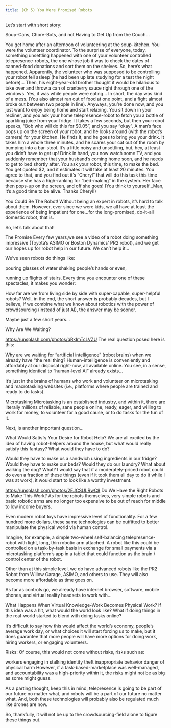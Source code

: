 ```yaml
---
title: (Ch 5) You Were Promised Robots
---
```

Let’s start with short story:

Soup-Cans, Chore-Bots, and not Having to Get Up from the Couch…

You get home after an afternoon of volunteering at the soup-kitchen. You were the volunteer coordinator.
To the surprise of everyone, today, something unsettling happened with one of your volunteer controlled telepresence-robots, the one whose job it was to check the dates of canned-food donations and sort them on the shelves.
So, here’s what happened.
Apparently, the volunteer who was supposed to be controlling your robot fell asleep (he had been up late studying for a test the night before)… Then, his eight-year-old brother thought it would be hilarious to take over and throw a can of cranberry sauce right through one of the windows.
Yes, it was while people were eating…
In short, the day was kind of a mess. (You also almost ran out of food at one point, and a fight almost broke out between two people in line). Anyways, you’re done now, and you just want to enjoy being home and start relaxing.
You sit down in your recliner, and you ask your home telepresence-robot to fetch you a bottle of sparkling juice from your fridge. It takes a few seconds, but then your robot speaks, “Bob who will do this for $0.05”, and you say “okay”. A man’s face pops up on the screen of your robot, and he looks around (with the robot’s camera) for your kitchen. He finds it, and he goes to bring you your drink. It takes him a whole three minutes, and he scares your cat out of the room by bumping into a bar-stool.
It’s a little noisy and unsettling, but, hey, at least you didn’t have to get up!
Drink in hand, you now watch some TV, and you suddenly remember that your husband’s coming home soon, and he needs to get to bed shortly after.
You ask your robot, this time, to make the bed. You get quoted $2, and it estimates it will take at least 20 minutes. You agree to that, and you find out it’s “Cheryl” that will do this task this time because she has a high-ranking for “bed-making” in the system. Her face then pops-up on the screen, and off she goes!
(You think to yourself…Man, it’s a good time to be alive. Thanks Cheryl!)

You Could Be The Robot!
Without being an expert in robots, it’s hard to talk about them. However, ever since we were kids, we all have at least the experience of being impatient for one…for the long-promised, do-it-all domestic robot, that is.

So, let’s talk about that!

The Promise
Every few years,we see a video of a robot doing something impressive (Toyota’s ASIMO or Boston Dynamics’ PR2 robot), and we get our hopes up for robot help in our future. We can’t help it…

We’ve seen robots do things like:

pouring glasses of water
shaking people’s hands
or even,

running up flights of stairs.
Every time you encounter one of these spectacles, it makes you wonder:

How far are we from living side by side with super-capable, super-helpful robots?
Well, in the end, the short answer is probably decades, but I believe, if we combine what we know about robotics with the power of crowdsourcing (instead of just AI), the answer may be sooner.

Maybe just a few short years…

Why Are We Waiting?

https://unsplash.com/photos/qRkImTcLVZU
The real question posed here is this:

Why are we waiting for “artificial intelligence” (robot brains) when we already have “the real thing?
Human-intelligence is conveniently and affordably at our disposal right-now, all available online. You see, in a sense, something identical to “human-level AI” already exists…

It’s just in the brains of humans who work and volunteer on microtasking and macrotasking websites (i.e., platforms where people are trained and ready to do tasks).

Microtasking
Microtasking is an established industry, and within it, there are literally millions of reliable, sane people online, ready, eager, and willing to work for money, to volunteer for a good cause, or to do tasks for the fun of it.

Next, is another important question…

What Would Satisfy Your Desire for Robot Help?
We are all excited by the idea of having robot-helpers around the house, but what would really satisfy this fantasy? What would they have to do?

Would they have to make us a sandwich using ingredients in our fridge?
Would they have to make our beds?
Would they do our laundry?
What about walking the dog?
What?
I would say that if a moderately-priced robot could do even a fraction of these things (even if it took them all day to do it while I was at work), it would start to look like a worthy investment.


https://unsplash.com/photos/2EJCSULRwC8
Do We Have the Right Robots to Make This Work?
As for the robots themselves, very simple robots and basic robotic arms are no longer too expensive to be out of reach for middle to low income buyers.

Even modern robot toys have impressive level of functionality. For a few hundred more dollars, these same technologies can be outfitted to better manipulate the physical world via human control.

Imagine, for example, a simple two-wheel self-balancing telepresence-robot with light, long, thin robotic arm attached. A robot like this could be controlled on a task-by-task basis in exchange for small payments via a microtasking platform’s app in a tablet that could function as the brain / control center of the robot.

Other than at this simple level, we do have advanced robots like the PR2 Robot from Willow Garage, ASIMO, and others to use. They will also become more affordable as time goes on.

As far as controls go, we already have internet browser, software, mobile phones, and virtual reality headsets to work with…

What Happens When Virtual Knowledge-Work Becomes Physical Work?
If this idea was a hit, what would the world look like? What if doing things in the real-world started to blend with doing tasks online?

It’s difficult to say how this would affect the world’s economy, people’s average work day, or what choices it will start forcing us to make, but it does guarantee that more people will have more options for doing work, hiring workers, or engaging volunteers.

Risks:
Of course, this would not come without risks, risks such as:

workers engaging in stalking
identity theft
inappropriate behavior
danger of physical harm
However, if a task-based-marketplace was well-managed, and accountability was a high-priority within it, the risks might not be as big as some might guess.

As a parting thought, keep this in mind, telepresence is going to be part of our future no matter what, and robots will be a part of our future no matter what. And, both these technologies will probably also be regulated much like drones are now.

So, thankfully, it will not be up to the crowdsourcing-field alone to figure these things out.
